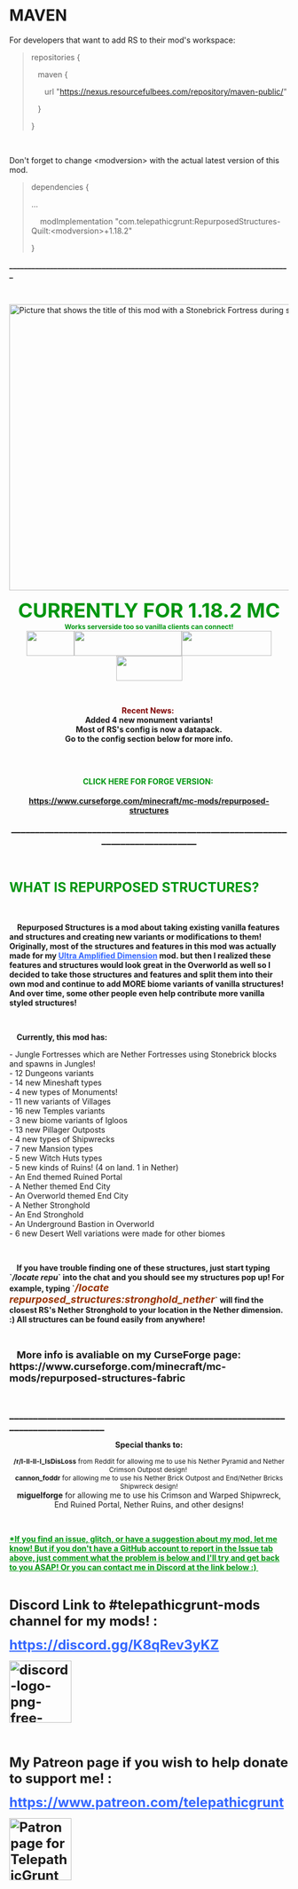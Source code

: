 # MAVEN

For developers that want to add RS to their mod's workspace:

<blockquote>
repositories {

&nbsp;&nbsp;&nbsp;maven {

&nbsp;&nbsp;&nbsp;&nbsp;&nbsp;&nbsp;url "https://nexus.resourcefulbees.com/repository/maven-public/"

&nbsp;&nbsp;&nbsp;}

}
</blockquote>

&nbsp;

Don't forget to change \<modversion> with the actual latest version of this mod.

<blockquote>
dependencies {

...

&nbsp;&nbsp;&nbsp;&nbsp;modImplementation "com.telepathicgrunt:RepurposedStructures-Quilt:\<modversion>+1.18.2"

}</blockquote>

**____________________________________________________________________________**

&nbsp;

<p><img src="https://i.imgur.com/lD8Pa6U.png" alt="Picture that shows the title of this mod with a Stonebrick Fortress during sunset behind the text" width="1519" height="516" /></p>
<p style="text-align: center; color: #009611;"><strong><span style="font-size: 36px;">CURRENTLY FOR 1.18.2 MC</span><br /> <span style="font-size: 12px;">Works serverside too so vanilla clients can connect!</span><br /> <img style="display: inline-block; margin-left: auto; margin-right: auto;" src="https://i.imgur.com/PVDyPam.png" width="86" height="45" /><a href="https://www.curseforge.com/minecraft/mc-mods/feature-nbt-deadlock-be-gone"><img src="https://i.imgur.com/GJPrk0T.png" width="194" height="45" /></a><a href="https://www.curseforge.com/minecraft/mc-mods/cloth-config"><img src="https://i.imgur.com/8E61mF3.png" width="162" height="45" /></a><a href="https://www.curseforge.com/minecraft/mc-mods/fabric-api"><img src="https://i.imgur.com/2CnB3TF.png" width="119" height="45" /></a></strong></p>
<p>&nbsp;</p>
<p style="text-align: center;"><span style="font-size: 14px;"><strong><span style="color: #800000; font-size: 14px;">Recent News:</span></strong>&nbsp;<strong><br />Added 4 new monument variants!<br />Most of RS's config is now a datapack.<br />Go to the config section below for more info.</strong></span></p>
<p>&nbsp;</p>
<h2 style="text-align: center;"><span style="font-size: 14px;"><strong><span style="color: #009611;">CLICK HERE FOR FORGE VERSION:&nbsp;</span></strong></span></h2>
<p style="text-align: center;"><span style="font-size: 14px;"><strong><span style="color: #009611;"><a href="https://www.curseforge.com/minecraft/mc-mods/repurposed-structures">https://www.curseforge.com/minecraft/mc-mods/repurposed-structures</a></span></strong></span></p>
<p style="text-align: center;"><span style="font-size: 18px;"><strong>______________________________________________________________________________</strong></span></p>
<p style="text-align: center;">&nbsp;</p>
<h2 style="text-align: left;"><span style="color: #009611; font-size: 24px;"><strong>WHAT IS REPURPOSED STRUCTURES?</strong></span></h2>
<p style="text-align: center;"><span style="font-size: 14px;">&nbsp;</span></p>
<p style="text-align: left;"><span style="font-size: 14px;">&nbsp;<strong> &nbsp; Repurposed Structures is a mod about taking existing vanilla features and structures and creating new variants or modifications to them! Originally, most of the structures and features in this mod was actually made for my <a style="font-size: 14px; color: #3366ff;" href="https://www.curseforge.com/minecraft/mc-mods/ultra-amplified-dimension-fabric">Ultra Amplified Dimension</a> mod. but then I realized these features and structures would look great in the Overworld as well so I decided to take those structures and features and split them into their own mod and continue to add MORE biome variants of vanilla structures! And over time, some other people even help contribute more vanilla styled structures!</strong></span></p>
<p>&nbsp;</p>
<p style="font-size: 14px;"><strong>&nbsp; &nbsp; Currently, this mod has:<br /></strong></p>
<div class="spoiler">
<p><span style="font-size: 14px;">- Jungle Fortresses which are Nether Fortresses using Stonebrick blocks and spawns in Jungles!</span><br /><span style="font-size: 14px;">- 12 Dungeons variants</span><br /><span style="font-size: 14px;">- 14 new Mineshaft types<br />- 4 new types of Monuments!</span><br /><span style="font-size: 14px;">- 11 new variants of Villages</span><br /><span style="font-size: 14px;">- 16 new Temples variants</span><br /><span style="font-size: 14px;">- 3 new biome variants of Igloos</span><br /><span style="font-size: 14px;">- 13 new Pillager Outposts</span><br /><span style="font-size: 14px;">- 4 new types of Shipwrecks</span><br /><span style="font-size: 14px;">- 7 new Mansion types</span><br /><span style="font-size: 14px;">- 5 new Witch Huts types</span><br /><span style="font-size: 14px;">- 5 new kinds of Ruins! (4 on land. 1 in Nether)<br />- An End themed Ruined Portal<br />- A Nether themed End City<br />- An Overworld themed End City</span><span style="font-size: 14px;"><br />- A Nether Stronghold<br />- An End Stronghold</span><br /><span style="font-size: 14px;">- An Underground Bastion in Overworld</span><br /><span style="font-size: 14px;">- 6 new Desert Well variations were made for other biomes&nbsp;</span></p>
</div>
<p style="text-align: left;">&nbsp;</p>
<p style="text-align: left;"><span style="font-size: 14px;"><strong>&nbsp; &nbsp; If you have trouble finding one of these structures, just start typing `<em>/locate repu</em>` into the chat and you should see my structures pop up! For example, typing `<span style="color: #993300; font-size: 18px;"><em>/locate repurposed_structures:stronghold_nether</em></span>` will find the closest RS's Nether Stronghold to your location in the Nether dimension. :) All structures can be found easily from anywhere!</strong></span></p>
<p>&nbsp;</p>
<p style="text-align: left;"><span style="font-size: 14px;"><strong>&nbsp; &nbsp; <span style="font-size: 18px;">More info is avaliable on my CurseForge page: https://www.curseforge.com/minecraft/mc-mods/repurposed-structures-fabric</span><br /></strong></span></p>
<p>&nbsp;</p>
<p><span style="font-size: 18px;"><strong>______________________________________________________________________________</strong></span>&nbsp;</p>
<p style="text-align: center;"><span style="font-size: 14px;"><strong>Special thanks to:</strong></span></p>
<p style="text-align: center;"><span style="font-size: 12px;"><strong>/r/l-ll-ll-l_IsDisLoss</strong> from Reddit for allowing&nbsp;</span><span style="font-size: 12px;">me to use his Nether Pyramid and Nether Crimson Outpost design!&nbsp;</span><span style="font-size: 12px;"><br /><strong>cannon_foddr</strong> for allowing me to use his&nbsp;</span><span style="font-size: 12px;">Nether Brick Outpost and End/Nether Bricks Shipwreck design!</span><br /><strong>miguelforge</strong> for allowing me to use his Crimson and Warped Shipwreck, End Ruined Portal, Nether Ruins, and other designs!</p>
<p>&nbsp;</p>
<p><span style="font-size: 14px; color: #009611;"><strong><span style="text-decoration: underline;">*If you find an issue, glitch, or have a suggestion about my mod, let me know! But if you don't have a GitHub account to report in the Issue tab above, just comment what the problem is below and I'll try and get back to you ASAP! Or you can contact me in Discord at the link below :)&nbsp;</span></strong></span></p>
<p>&nbsp;</p>
<p><span style="font-size: 24px;"><strong>Discord Link to #telepathicgrunt-mods channel for my mods! :&nbsp; </strong></span></p>
<p><span style="font-size: 24px; color: #3366ff;"><strong><a class="anchor-3Z-8Bb anchorUnderlineOnHover-2ESHQB" style="font-size: 24px; color: #3366ff;" tabindex="0" title="https://discord.gg/K8qRev3yKZ" role="button" href="https://discord.gg/K8qRev3yKZ" target="_blank" rel="noopener noreferrer">https://discord.gg/K8qRev3yKZ</a></strong></span></p>
<p><span style="font-size: 24px;"><strong><a class="anchor-3Z-8Bb anchorUnderlineOnHover-2ESHQB" style="font-size: 24px;" tabindex="0" title="https://discord.gg/K8qRev3yKZ" role="button" href="https://discord.gg/K8qRev3yKZ" target="_blank" rel="noopener noreferrer"><img src="https://www.freepnglogos.com/uploads/discord-logo-png/concours-discord-cartes-voeux-fortnite-france-6.png" alt="discord-logo-png-free-transparent-png-logos-discord-png-logo-300_300 (PNG)  | BeeIMG" width="112" height="112" /></a></strong></span></p>
<p><span style="font-size: 24px; color: #333399;"><strong>&nbsp;</strong></span></p>
<p><span style="font-size: 24px;"><strong>My Patreon page if you wish to help donate to support me! :&nbsp;</strong></span></p>
<p><a style="font-size: 24px; color: #3366ff;" href="https://www.patreon.com/telepathicgrunt"><strong>https://www.patreon.com/telepathicgrunt</strong></a></p>
<p><span style="font-size: 24px; color: #3366ff;"><strong><img src="https://imgur.com/c5iRk6s" alt="" /><a title="https://www.patreon.com/telepathicgrunt" href="https://www.patreon.com/telepathicgrunt"><img src="https://i.imgur.com/c5iRk6s.png" alt="Patron page for TelepathicGrunt" width="112" height="112" /></a></strong></span></p>